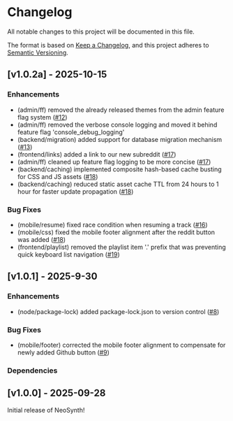 # Changelog

All notable changes to this project will be documented in this file.

The format is based on [Keep a Changelog](https://keepachangelog.com/en/1.1.0/), and this project adheres to [Semantic Versioning](https://semver.org/spec/v2.0.0.html).

## [v1.0.2a] - 2025-10-15

### Enhancements
- (admin/ff) removed the already released themes from the admin feature flag system  ([#12](https://github.com/isolinear-labs/Neosynth/pull/12))
- (admin/ff) removed the verbose console logging and moved it behind feature flag 'console_debug_logging'
- (backend/migration) added support for database migration mechanism  ([#13](https://github.com/isolinear-labs/Neosynth/pull/13))
- (frontend/links) added a link to our new subreddit ([#17](https://github.com/isolinear-labs/Neosynth/pull/17))
- (admin/ff) cleaned up feature flag logging to be more concise ([#17](https://github.com/isolinear-labs/Neosynth/pull/17))
- (backend/caching) implemented composite hash-based cache busting for CSS and JS assets ([#18](https://github.com/isolinear-labs/Neosynth/pull/18))
- (backend/caching) reduced static asset cache TTL from 24 hours to 1 hour for faster update propagation  ([#18](https://github.com/isolinear-labs/Neosynth/pull/18))

### Bug Fixes
- (mobile/resume) fixed race condition when resuming a track ([#16](https://github.com/isolinear-labs/Neosynth/pull/16))
- (mobile/css) fixed the mobile footer alignment after the reddit button was added ([#18](https://github.com/isolinear-labs/Neosynth/pull/18))
- (frontend/playlist) removed the playlist item '.' prefix that was preventing quick keyboard list navigation ([#19](https://github.com/isolinear-labs/Neosynth/pull/19))


## [v1.0.1] - 2025-9-30

### Enhancements

- (node/package-lock) added package-lock.json to version control  ([#8](https://github.com/isolinear-labs/Neosynth/pull/8))

### Bug Fixes

- (mobile/footer) corrected the mobile footer alignment to compensate for newly added Github button  ([#9](https://github.com/isolinear-labs/Neosynth/pull/9))

### Dependencies

## [v1.0.0] - 2025-09-28

Initial release of NeoSynth!